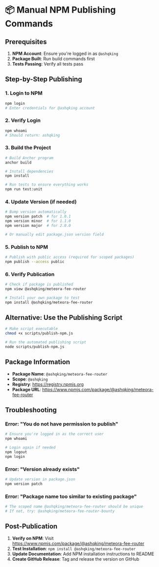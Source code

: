 # 📦 Manual NPM Publishing Commands

## Prerequisites
1. **NPM Account**: Ensure you're logged in as `@ashqking`
2. **Package Built**: Run build commands first
3. **Tests Passing**: Verify all tests pass

## Step-by-Step Publishing

### 1. Login to NPM
```bash
npm login
# Enter credentials for @ashqking account
```

### 2. Verify Login
```bash
npm whoami
# Should return: ashqking
```

### 3. Build the Project
```bash
# Build Anchor program
anchor build

# Install dependencies
npm install

# Run tests to ensure everything works
npm run test:unit
```

### 4. Update Version (if needed)
```bash
# Bump version automatically
npm version patch  # for 1.0.1
npm version minor  # for 1.1.0
npm version major  # for 2.0.0

# Or manually edit package.json version field
```

### 5. Publish to NPM
```bash
# Publish with public access (required for scoped packages)
npm publish --access public
```

### 6. Verify Publication
```bash
# Check if package is published
npm view @ashqking/meteora-fee-router

# Install your own package to test
npm install @ashqking/meteora-fee-router
```

## Alternative: Use the Publishing Script
```bash
# Make script executable
chmod +x scripts/publish-npm.js

# Run the automated publishing script
node scripts/publish-npm.js
```

## Package Information
- **Package Name**: `@ashqking/meteora-fee-router`
- **Scope**: `@ashqking`
- **Registry**: https://registry.npmjs.org
- **Package URL**: https://www.npmjs.com/package/@ashqking/meteora-fee-router

## Troubleshooting

### Error: "You do not have permission to publish"
```bash
# Ensure you're logged in as the correct user
npm whoami

# Login again if needed
npm logout
npm login
```

### Error: "Version already exists"
```bash
# Update version in package.json
npm version patch
```

### Error: "Package name too similar to existing package"
```bash
# The scoped name @ashqking/meteora-fee-router should be unique
# If not, try: @ashqking/meteora-fee-router-bounty
```

## Post-Publication
1. **Verify on NPM**: Visit https://www.npmjs.com/package/@ashqking/meteora-fee-router
2. **Test Installation**: `npm install @ashqking/meteora-fee-router`
3. **Update Documentation**: Add NPM installation instructions to README
4. **Create GitHub Release**: Tag and release the version on GitHub